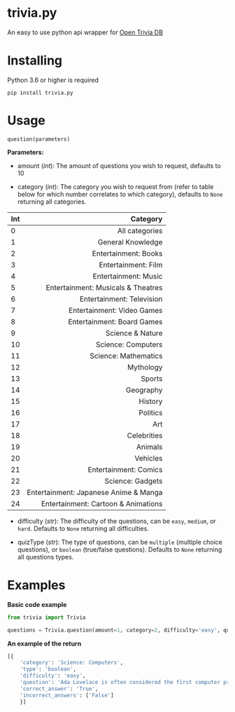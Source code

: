 # trivia.py

An easy to use python api wrapper for [Open Trivia DB](https://opentdb.com/api_config.php)


# Installing

Python 3.6 or higher is required

```
pip install trivia.py
```


# Usage

`question(parameters)`

**Parameters:**
- amount (*int*):
    The amount of questions you wish to request, defaults to 10

- category (*int*):
    The category you wish to request from (refer to table below for which number correlates to which category), defaults to `None` returning all categories.
    
| Int | Category                              |
| --- | -------------------------------------:|
| 0   | All categories                        |
| 1   | General Knowledge                     |
| 2   | Entertainment: Books                  |
| 3   | Entertainment: Film                   |
| 4   | Entertainment: Music                  |
| 5   | Entertainment: Musicals & Theatres    |
| 6   | Entertainment: Television             |
| 7   | Entertainment: Video Games            |
| 8   | Entertainment: Board Games            |
| 9   | Science & Nature                      |
| 10  | Science: Computers                    |
| 11  | Science: Mathematics                  |
| 12  | Mythology                             |
| 13  | Sports                                |
| 14  | Geography                             |
| 15  | History                               |
| 16  | Politics                              |
| 17  | Art                                   |
| 18  | Celebrities                           |
| 19  | Animals                               |
| 20  | Vehicles                              |
| 21  | Entertainment: Comics                 |
| 22  | Science: Gadgets                      |
| 23  | Entertainment: Japanese Anime & Manga |
| 24  | Entertainment: Cartoon & Animations   |

- difficulty (*str*):
    The difficulty of the questions, can be `easy`, `medium`, or `hard`. Defaults to `None` returning all difficulties. 

- quizType (*str*):
    The type of questions, can be `multiple` (multiple choice questions), or `boolean` (true/false questions). Defaults to `None` returning all questions types. 


# Examples

**Basic code example**
```python
from trivia import Trivia

questions = Trivia.question(amount=1, category=2, difficulty='easy', quizType='boolean')
```

**An example of the return**
```python
[{
    'category': 'Science: Computers', 
    'type': 'boolean', 
    'difficulty': 'easy', 
    'question': 'Ada Lovelace is often considered the first computer programmer.', 
    'correct_answer': 'True', 
    'incorrect_answers': ['False']
    }]
```
